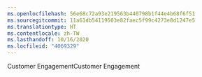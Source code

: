 ```yaml
---
ms.openlocfilehash: 56e68c72a93e219563b440798b1f44e4b68f6f51
ms.sourcegitcommit: 11a61db54119503e82faec5f99c4273e8d1247e5
ms.translationtype: HT
ms.contentlocale: zh-TW
ms.lasthandoff: 10/16/2020
ms.locfileid: "4069329"
---
```

<span data-ttu-id="8581b-101">Customer Engagement</span><span class="sxs-lookup"><span data-stu-id="8581b-101">Customer Engagement</span></span>
